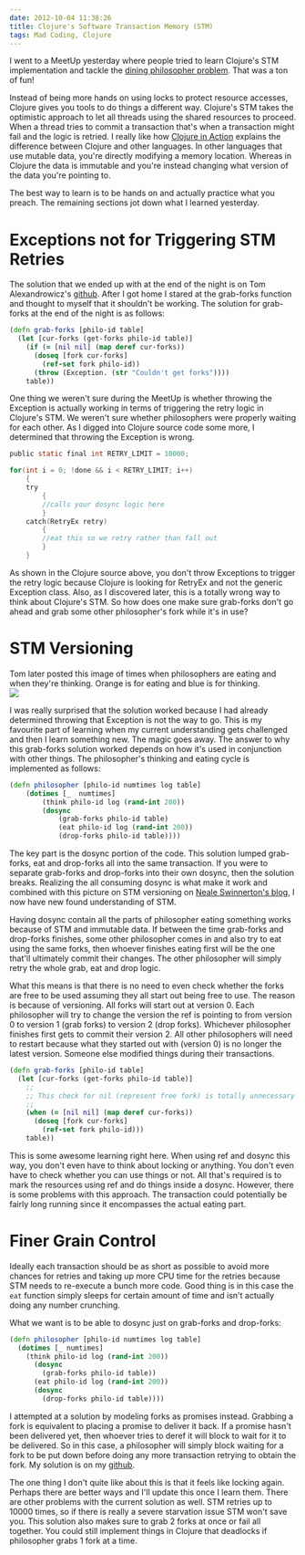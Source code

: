 ```yaml
---
date: 2012-10-04 11:38:26
title: Clojure's Software Transaction Memory (STM)
tags: Mad Coding, Clojure
---
```

I went to a MeetUp yesterday where people tried to learn Clojure's STM
implementation and tackle the [dining philosopher problem][1]. That was a ton of
fun!

Instead of being more hands on using locks to protect resource accesses, Clojure
gives you tools to do things a different way. Clojure's STM takes the optimistic
approach to let all threads using the shared resources to proceed. When a thread
tries to commit a transaction that's when a transaction might fail and the logic
is retried. I really like how [Clojure in Action][4] explains the difference
between Clojure and other languages. In other languages that use mutable data,
you're directly modifying a memory location. Whereas in Clojure the data is
immutable and you're instead changing what version of the data you're pointing
to.

The best way to learn is to be hands on and actually practice what you preach.
The remaining sections jot down what I learned yesterday.


# Exceptions not for Triggering STM Retries

The solution that we ended up with at the end of the night is on Tom
Alexandrowicz's [github][3]. After I got home I stared at the grab-forks
function and thought to myself that it shouldn't be working. The solution for
grab-forks at the end of the night is as follows:

```clojure
(defn grab-forks [philo-id table]
  (let [cur-forks (get-forks philo-id table)]
    (if (= [nil nil] (map deref cur-forks))
      (doseq [fork cur-forks]
        (ref-set fork philo-id))
      (throw (Exception. (str "Couldn't get forks"))))
    table))
```

One thing we weren't sure during the MeetUp is whether throwing the Exception is
actually working in terms of triggering the retry logic in Clojure's STM. We
weren't sure whether philosophers were properly waiting for each other. As I
digged into Clojure source code some more, I determined that throwing the
Exception is wrong.

```c
public static final int RETRY_LIMIT = 10000;

for(int i = 0; !done && i < RETRY_LIMIT; i++)
    {
    try
        {
        //calls your dosync logic here
        }
    catch(RetryEx retry)
        {
        //eat this so we retry rather than fall out
        }
    }
```

As shown in the Clojure source above, you don't throw Exceptions to trigger the
retry logic because Clojure is looking for RetryEx and not the generic Exception
class. Also, as I discovered later, this is a totally wrong way to think about
Clojure's STM. So how does one make sure grab-forks don't go ahead and grab some
other philosopher's fork while it's in use?


# STM Versioning

Tom later posted this image of times when philosophers are eating and when
they're thinking. Orange is for eating and blue is for thinking.  
![](http://photos2.meetupstatic.com/photos/event/d/c/7/0/highres_165656432.jpeg)

I was really surprised that the solution worked because I had already determined
throwing that Exception is not the way to go. This is my favourite part of
learning when my current understanding gets challenged and then I learn
something new. The magic goes away. The answer to why this grab-forks solution
worked depends on how it's used in conjunction with other things. The
philosopher's thinking and eating cycle is implemented as follows:

```clojure
(defn philosopher [philo-id numtimes log table]
	(dotimes [_  numtimes]
		(think philo-id log (rand-int 200))
		(dosync 
			(grab-forks philo-id table)
			(eat philo-id log (rand-int 200))
			(drop-forks philo-id table))))
```

The key part is the dosync portion of the code. This solution lumped grab-forks,
eat and drop-forks all into the same transaction. If you were to separate
grab-forks and drop-forks into their own dosync, then the solution breaks.
Realizing the all consuming dosync is what make it work and combined with this
picture on STM versioning on [Neale Swinnerton's blog][2], I now have new found
understanding of STM.

Having dosync contain all the parts of philosopher eating something works
because of STM and immutable data. If between the time grab-forks and drop-forks
finishes, some other philosopher comes in and also try to eat using the same
forks, then whoever finishes eating first will be the one that'll ultimately
commit their changes. The other philosopher will simply retry the whole grab,
eat and drop logic.

What this means is that there is no need to even check whether the forks are
free to be used assuming they all start out being free to use. The reason is
because of versioning. All forks will start out at version 0. Each philosopher
will try to change the version the ref is pointing to from version 0 to version
1 (grab forks) to version 2 (drop forks). Whichever philosopher finishes first
gets to commit their version 2. All other philosophers will need to restart
because what they started out with (version 0) is no longer the latest version.
Someone else modified things during their transactions.

```clojure
(defn grab-forks [philo-id table]
  (let [cur-forks (get-forks philo-id table)]
    ;;
    ;; This check for nil (represent free fork) is totally unnecessary
    ;;
    (when (= [nil nil] (map deref cur-forks))
      (doseq [fork cur-forks]
        (ref-set fork philo-id)))
    table))
```

This is some awesome learning right here. When using ref and dosync this way,
you don't even have to think about locking or anything. You don't even have to
check whether you can use things or not. All that's required is to mark the
resources using ref and do things inside a dosync. However, there is some
problems with this approach. The transaction could potentially be fairly long
running since it encompasses the actual eating part.


# Finer Grain Control

Ideally each transaction should be as short as possible to avoid more chances
for retries and taking up more CPU time for the retries because STM needs to
re-execute a bunch more code. Good thing is in this case the `eat` function
simply sleeps for certain amount of time and isn't actually doing any number
crunching.

What we want is to be able to dosync just on grab-forks and drop-forks:

```clojure
(defn philosopher [philo-id numtimes log table]
  (dotimes [_ numtimes]
    (think philo-id log (rand-int 200))
      (dosync 
        (grab-forks philo-id table))
      (eat philo-id log (rand-int 200))
      (dosync 
        (drop-forks philo-id table))))
```

I attempted at a solution by modeling forks as promises instead. Grabbing a fork
is equivalent to placing a promise to deliver it back. If a promise hasn't been
delivered yet, then whoever tries to deref it will block to wait for it to be
delivered. So in this case, a philosopher will simply block waiting for a fork
to be put down before doing any more transaction retrying to obtain the fork. My
solution is on my [github][5].

The one thing I don't quite like about this is that it feels like locking again.
Perhaps there are better ways and I'll update this once I learn them. There are
other problems with the current solution as well. STM retries up to 10000 times,
so if there is really a severe starvation issue STM won't save you. This
solution also makes sure to grab 2 forks at once or fail all together. You
could still implement things in Clojure that deadlocks if philosopher grabs 1
fork at a time.

  [1]: http://en.wikipedia.org/wiki/Dining_philosophers_problem
  [2]: http://sw1nn.com/sw1nn.com/blog/2012/04/11/clojure-stm-what-why-how/
  [3]: https://github.com/tlalexan/TorontoCodingDojo-WeekEight-DiningPhilosophers
  [4]: http://www.manning.com/rathore/
  [5]: https://github.com/dannysu/clj-philosopher
